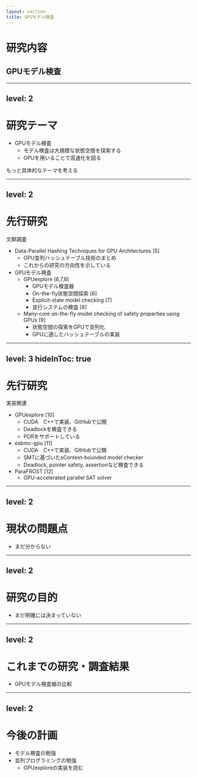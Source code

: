 ```yaml
---
layout: section
title: GPUモデル検査
---
```


# 研究内容
## GPUモデル検査

---
level: 2
---

# 研究テーマ

- GPUモデル検査
  - モデル検査は大規模な状態空間を探索する
  - GPUを用いることで高速化を図る

もっと具体的なテーマを考える

---
level: 2
---

# 先行研究
文献調査

- Data-Parallel Hashing Techniques for GPU Architectures [5]
  - GPU並列ハッシュテーブル技術のまとめ
  - これからの研究の方向性を示している
- GPUモデル検査
  - GPUexplore [6,7,8]
    - GPUモデル検査器
    - On-the-fly状態空間探索 [6]
    - Explicit-state model checking [7]
    - 並行システムの検査 [8]
  - Many-core on-the-fly model checking of safety properties using GPUs [9]
    - 状態空間の探索をGPUで並列化
    - GPUに適したハッシュテーブルの実装

---
level: 3
hideInToc: true
---

# 先行研究
実装関連

- GPUexplore [10]
  - CUDA　C++で実装、GitHubで公開
  - Deadlockを検査できる
  - PORをサポートしている
- esbmc-gpu [11]
  - CUDA　C++で実装、GitHubで公開
  - SMTに基づいたsContext-bounded model checker
  - Deadlock, pointer safety, assertionなど検査できる
- ParaFROST [12]
  - GPU-accelerated parallel SAT solver


---
level: 2
---

# 現状の問題点

- まだ分からない

---
level: 2
---

# 研究の目的

- まだ明確には決まっていない

---
level: 2
---

# これまでの研究・調査結果

- GPUモデル検査器の比較

---
level: 2
---

# 今後の計画

- モデル検査の勉強
- 並列プログラミングの勉強
  - GPUexploreの実装を読む